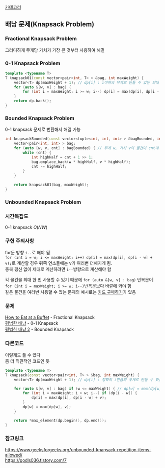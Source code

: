 [카테고리](/README.md)
## 배낭 문제(Knapsack Problem)
### Fractional Knapsack Problem
그리디하게 무게당 가치가 가장 큰 것부터 사용하여 해결   

### 0-1 Knapsack Problem
```cpp
template <typename T>
T knapsack01(const vector<pair<int, T> > &bag, int maxWeight) {
    vector<T> dp(maxWeight + 1); // dp[i] : i이하의 무게로 만들 수 있는 최대 가치
    for (auto &[w, v] : bag) {
        for (int i = maxWeight; i >= w; i--) dp[i] = max(dp[i], dp[i - w] + v);
    }
    return dp.back();
}
```

### Bounded Knapsack Problem
0-1 knapsack 문제로 변환해서 해결 가능
```cpp
int knapsackBounded(const vector<tuple<int, int, int> > &bagBounded, int maxWeight) {
    vector<pair<int, int> > bag;
    for (auto [w, v, cnt] : bagBounded) { // 무게 w, 가치 v의 물건이 cnt개 있음
        while (cnt) {
            int highHalf = cnt + 1 >> 1;
            bag.emplace_back(w * highHalf, v * highHalf);
            cnt -= highHalf;
        }
    }
    
    return knapsack01(bag, maxWeight);
}
```

### Unbounded Knapsack Problem

### 시간복잡도 
0-1 knapsack $O(NW)$   

### 구현 주의사항
for문 방향 `i--`로 해야 됨   
`for (int i = w; i <= maxWeight; i++) dp[i] = max(dp[i], dp[i - w] + v);`로 계산할 경우 뒤쪽 언소들에는 v가 여러번 더해지게 됨.   
중복 갱신 없이 제대로 계산하려면 `i--`방향으로 계산해야 함

각 물건을 최대 한 번 사용할 수 있기 때문에 `for (auto &[w, v] : bag)` 반복문이 `for (int i = maxWeight; i >= w; i--)`반복문보다 바깥에 와야 함   
같은 물건을 여러번 사용할 수 있는 문제의 예시로는 [카드 구매하기](https://www.acmicpc.net/problem/11052)가 있음   

### 문제
[How to Eat at a Buffet](https://www.acmicpc.net/problem/15407) - Fractional Knapsack   
[평범한 배낭](https://www.acmicpc.net/problem/12865) - 0-1 Knapsack   
[평범한 배낭 2](https://www.acmicpc.net/problem/12920) - Bounded Knapsack   


### 다른코드
이렇게도 풀 수 있다   
좀 더 직관적인 코드인 듯   
```cpp
template <typename T>
T knapsack(const vector<pair<int, T> > &bag, int maxWeight) {
    vector<T> dp(maxWeight + 1); // dp[i] : 정확히 i만큼의 무게로 만들 수 있는 최대 가치, 정확히 i의 무게가 불가능하다면 0

    for (auto &[w, v] : bag) if (w <= maxWeight) { // dp[w] = max(dp[w], v)에서 outOfBounds 아니려면 w <= maxWeight인지 확인 필요
        for (int i = maxWeight; i > w; i--) if (dp[i - w]) {
            dp[i] = max(dp[i], dp[i - w] + v);
        }
        dp[w] = max(dp[w], v);
    }

    return *max_element(dp.begin(), dp.end());
}
```

### 참고링크
https://www.geeksforgeeks.org/unbounded-knapsack-repetition-items-allowed/   
https://godls036.tistory.com/7   